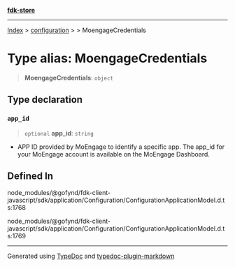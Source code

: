 [**fdk-store**](../../../README.md)
***

[Index](../../../API.md) > [configuration](../../README.md) > [<internal>](../README.md) > MoengageCredentials

# Type alias: MoengageCredentials

> **MoengageCredentials**: `object`

## Type declaration

### `app_id`

> `optional` **app\_id**: `string`

- APP ID provided by MoEngage to identify a
specific app. The app_id for your MoEngage account is available on the
MoEngage Dashboard.

## Defined In

node\_modules/@gofynd/fdk-client-javascript/sdk/application/Configuration/ConfigurationApplicationModel.d.ts:1768

node\_modules/@gofynd/fdk-client-javascript/sdk/application/Configuration/ConfigurationApplicationModel.d.ts:1769

***
Generated using [TypeDoc](https://typedoc.org/) and [typedoc-plugin-markdown](https://www.npmjs.com/package/typedoc-plugin-markdown)

